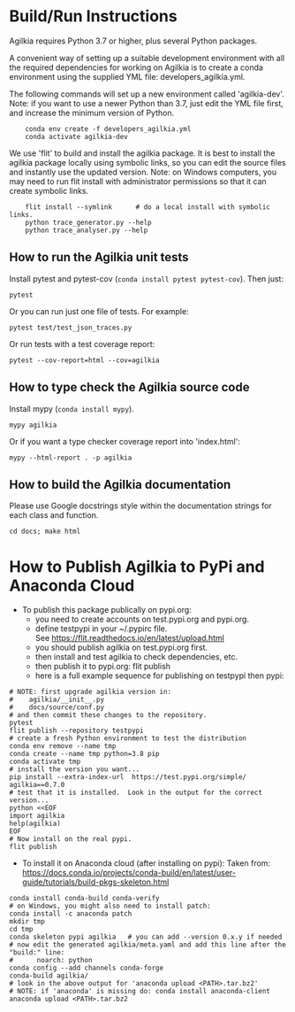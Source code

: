 # Build/Run  Instructions

Agilkia requires Python 3.7 or higher, plus several Python packages.

A convenient way of setting up a suitable development environment with
all the required dependencies for working on Agilkia is to create a 
conda environment using the supplied YML file: developers_agilkia.yml.

The following commands will set up a new environment called 'agilkia-dev'.
Note: if you want to use a newer Python than 3.7, just edit the YML file
first, and increase the minimum version of Python.
```
    conda env create -f developers_agilkia.yml
    conda activate agilkia-dev
```

We use 'flit' to build and install the agilkia package.
It is best to install the agilkia package locally using symbolic links,
so you can edit the source files and instantly use the updated version.
Note: on Windows computers, you may need to run flit install with 
administrator permissions so that it can create symbolic links.
```
    flit install --symlink      # do a local install with symbolic links.
    python trace_generator.py --help
    python trace_analyser.py --help
```


## How to run the Agilkia unit tests

Install pytest and pytest-cov (```conda install pytest pytest-cov```).
Then just:
```
pytest
```

Or you can run just one file of tests.  For example:
```
pytest test/test_json_traces.py
```

Or run tests with a test coverage report:
```
pytest --cov-report=html --cov=agilkia
```


## How to type check the Agilkia source code

Install mypy (```conda install mypy```).

```
mypy agilkia
```

Or if you want a type checker coverage report into 'index.html':
```
mypy --html-report . -p agilkia
```


## How to build the Agilkia documentation

Please use Google docstrings style within the documentation
strings for each class and function.

```
cd docs; make html
```


# How to Publish Agilkia to PyPi and Anaconda Cloud

* To publish this package publically on pypi.org:
  * you need to create accounts on test.pypi.org and pypi.org.
  * define testpypi in your ~/.pypirc file.  
    See https://flit.readthedocs.io/en/latest/upload.html 
  * you should publish agilkia on test.pypi.org first.
  * then install and test agilkia to check dependencies, etc.
  * then publish it to pypi.org: flit publish
  * here is a full example sequence for publishing on testpypi then pypi:
```
# NOTE: first upgrade agilkia version in:
#    agilkia/__init__.py
#    docs/source/conf.py
# and then commit these changes to the repository.
pytest
flit publish --repository testpypi
# create a fresh Python environment to test the distribution
conda env remove --name tmp
conda create --name tmp python=3.8 pip
conda activate tmp
# install the version you want...
pip install --extra-index-url  https://test.pypi.org/simple/ agilkia==0.7.0
# test that it is installed.  Look in the output for the correct version...
python <<EOF
import agilkia
help(agilkia)
EOF
# Now install on the real pypi.
flit publish
```
* To install it on Anaconda cloud (after installing on pypi):
  Taken from: https://docs.conda.io/projects/conda-build/en/latest/user-guide/tutorials/build-pkgs-skeleton.html
```
conda install conda-build conda-verify
# on Windows, you might also need to install patch:
conda install -c anaconda patch
mkdir tmp
cd tmp
conda skeleton pypi agilkia   # you can add --version 0.x.y if needed
# now edit the generated agilkia/meta.yaml and add this line after the "build:" line:
#      noarch: python
conda config --add channels conda-forge
conda-build agilkia/
# look in the above output for 'anaconda upload <PATH>.tar.bz2'
# NOTE: if 'anaconda' is missing do: conda install anaconda-client
anaconda upload <PATH>.tar.bz2
```
